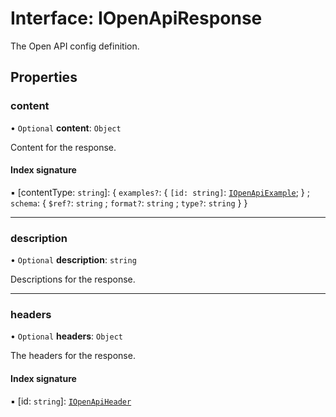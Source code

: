 # Interface: IOpenApiResponse

The Open API config definition.

## Properties

### content

• `Optional` **content**: `Object`

Content for the response.

#### Index signature

▪ [contentType: `string`]: \{ `examples?`: \{ `[id: string]`: [`IOpenApiExample`](IOpenApiExample.md);  } ; `schema`: \{ `$ref?`: `string` ; `format?`: `string` ; `type?`: `string`  }  }

___

### description

• `Optional` **description**: `string`

Descriptions for the response.

___

### headers

• `Optional` **headers**: `Object`

The headers for the response.

#### Index signature

▪ [id: `string`]: [`IOpenApiHeader`](IOpenApiHeader.md)
